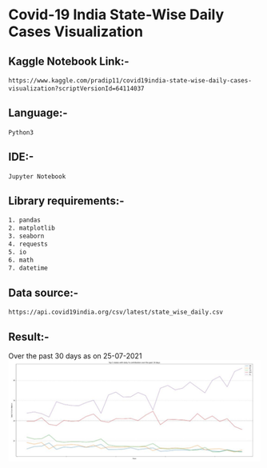 # Covid-19 India State-Wise Daily Cases Visualization

## Kaggle Notebook Link:-
    https://www.kaggle.com/pradip11/covid19india-state-wise-daily-cases-visualization?scriptVersionId=64114037
    
## Language:-
    Python3

## IDE:-
    Jupyter Notebook

## Library requirements:-
    1. pandas
    2. matplotlib
    3. seaborn
    4. requests
    5. io
    6. math
    7. datetime

## Data source:- 
    https://api.covid19india.org/csv/latest/state_wise_daily.csv

## Result:-
Over the past 30 days as on 25-07-2021
![Result](Result.JPG)


